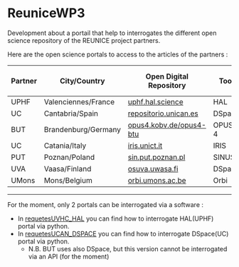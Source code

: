 # ReuniceWP3

Development about a portail that help to interrogates the different open science repository of the REUNICE project partners.

Here are the open science portals to access to the articles of the partners :

Partner | City/Country | Open Digital Repository | Tool | Extraction of data | Accessible via API | Query customizable via API
------- | ------------ | ----------------------- | ---- | ------------------ | ------------------ | -------------------------
UPHF | Valenciennes/France | [uphf.hal.science](https://uphf.hal.science/) | HAL | Yes | Yes | Yes
UC | Cantabria/Spain | [repositorio.unican.es](https://repositorio.unican.es/xmlui/) | DSpace | Yes | Yes | No
BUT | Brandenburg/Germany | [opus4.kobv.de/opus4-btu](https://opus4.kobv.de/opus4-btu/home) | OPUS-4 | Yes | No | No
UC | Catania/Italy | [iris.unict.it](https://www.iris.unict.it/) | IRIS | Yes | No | No
PUT | Poznan/Poland | [sin.put.poznan.pl](https://sin.put.poznan.pl/) | SINUS | Yes | No | No
UVA | Vaasa/Finland | [osuva.uwasa.fi](https://osuva.uwasa.fi/) | DSpace | No | **No?** | No
UMons | Mons/Belgium | [orbi.umons.ac.be](https://orbi.umons.ac.be/) | Orbi | No | No | No


---
For the moment, only 2 portals can be interrogated via a software :
- In [requetesUVHC_HAL](./requetesUVHC_HAL.ipynb) you can find how to interrogate HAL(UPHF) portal via python.
- In [requetesUCAN_DSPACE](./requetesUCAN_DSPACE.ipynb) you can find how to interrogate DSpace(UC) portal via python.
  - N.B. BUT uses also DSpace, but this version cannot be interrogated via an API (for the moment)